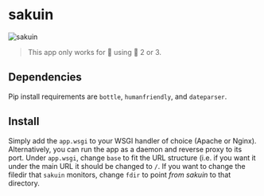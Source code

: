 # sakuin

![sakuin](https://onyx.uvt.nl/toku/static/sakuin.png)

>This app only works for :penguin: using :snake: 2 or 3.

## Dependencies

Pip install requirements are `bottle`, `humanfriendly`, and `dateparser`.

## Install

Simply add the `app.wsgi` to your WSGI handler of choice (Apache or Nginx).
Alternatively, you can run the app as a daemon and reverse proxy to its port.
Under `app.wsgi`, change `base` to fit the URL structure (i.e. if you want
it under the main URL it should be changed to `/`. If you want to change the
filedir that `sakuin` monitors, change `fdir` to point *from sakuin* to that
directory.
